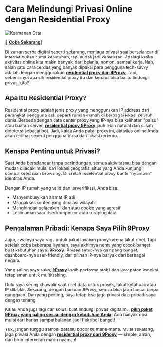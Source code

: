 # Cara Melindungi Privasi Online dengan Residential Proxy  

![Keamanan Data](https://wqa.co.id/wp-content/uploads/2023/01/Apa-fungsi-keamanan-data.png)

**🌱 [Coba Sekarang!](https://9proxyofficial.short.gy/github-pricing-nathan275)**

Di zaman serba digital seperti sekarang, menjaga privasi saat berselancar di internet bukan cuma kebutuhan, tapi sudah jadi keharusan. Apalagi ketika aktivitas online kita makin banyak: dari belanja, nonton, sampai kerja. Nah, salah satu cara cerdas yang banyak dipakai para pengguna tech-savvy adalah dengan menggunakan **[residential proxy dari 9Proxy](https://9proxyofficial.short.gy/github-homepage-nathan275)**. Tapi, sebenarnya apa sih residential proxy itu dan kenapa bisa bantu lindungi privasi kita?

## Apa Itu Residential Proxy?

Residential proxy adalah jenis proxy yang menggunakan IP address dari perangkat pengguna asli, seperti rumah-rumah di berbagai lokasi seluruh dunia. Berbeda dengan data center proxy yang IP-nya bisa kelihatan "palsu" atau buatan server, **[residential proxy 9Proxy](https://9proxyofficial.short.gy/github-homepage-nathan275)** jauh lebih natural dan susah dideteksi sebagai bot. Jadi, kalau Anda pakai proxy ini, aktivitas online Anda akan terlihat seperti pengguna biasa dari lokasi tertentu.

## Kenapa Penting untuk Privasi?

Saat Anda berselancar tanpa perlindungan, semua aktivitasmu bisa dengan mudah dilacak: mulai dari lokasi geografis, situs yang Anda kunjungi, sampai kebiasaan browsing. Di sinilah residential proxy bantu “nyamarin” identitas Anda.

Dengan IP rumah yang valid dan terverifikasi, Anda bisa:

- Menyembunyikan alamat IP asli  
- Mengakses konten yang dibatasi wilayah  
- Menghindari pelacakan iklan atau cookie yang agresif  
- Lebih aman saat riset kompetitor atau scraping data  

## Pengalaman Pribadi: Kenapa Saya Pilih 9Proxy

Jujur, awalnya saya ragu untuk pakai layanan proxy karena takut ribet. Tapi setelah coba beberapa layanan, saya akhirnya nemu yang cocok banget buat kebutuhan saya: **[9Proxy](https://9proxyofficial.short.gy/github-homepage-nathan275)**. Proses setup-nya gampang banget, dashboard-nya user-friendly, dan pilihan IP-nya banyak dari berbagai negara.

Yang paling saya suka, **[9Proxy](https://9proxyofficial.short.gy/github-homepage-nathan275)** kasih performa stabil dan kecepatan koneksi tetap aman untuk multitasking.

Dulu saya sering khawatir saat riset data untuk proyek, takut ketahuan atau IP diblokir. Sekarang, dengan bantuan 9Proxy, semua bisa jalan lancar tanpa gangguan. Dan yang penting, saya tetap bisa jaga privasi data pribadi saya dengan tenang.

Kalau Anda juga lagi cari solusi buat lindungi privasi digitalmu, **[pilih paket 9Proxy yang paling sesuai dengan kebutuhan Anda](https://9proxyofficial.short.gy/github-pricing-nathan275)**. Ada banyak opsi mulai dari harian sampai bulanan, jadi fleksibel banget!  

Yuk, jangan tunggu sampai datamu bocor ke mana-mana. Mulai sekarang, jaga privasi Anda dengan **[residential proxy dari 9Proxy](https://9proxyofficial.short.gy/github-homepage-nathan275)** — simple, aman, dan bikin internetan makin nyaman!
